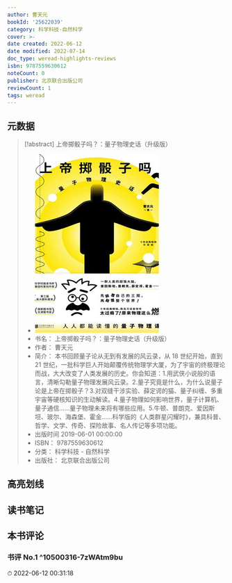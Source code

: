 ```yaml
---
author: 曹天元
bookId: '25622039'
category: 科学科技-自然科学
cover: >-
date created: 2022-06-12
date modified: 2022-07-14
doc_type: weread-highlights-reviews
isbn: 9787559630612
noteCount: 0
publisher: 北京联合出版公司
reviewCount: 1
tags: weread
---
```


## 元数据

> [!abstract] 上帝掷骰子吗？：量子物理史话（升级版）
> - ![ 上帝掷骰子吗？：量子物理史话（升级版）|200](Extras/Media/_上帝掷骰子吗？：量子物理史话（升级版）!200.jpg)
> - 书名： 上帝掷骰子吗？：量子物理史话（升级版）
> - 作者： 曹天元
> - 简介： 本书回顾量子论从无到有发展的风云录，从 18 世纪开始，直到 21 世纪，一批科学巨人开始颠覆传统物理学大厦，为了宇宙的终极理论而战，大大改变了人类发展的历史。你会知道：1.用武侠小说般的语言，清晰勾勒量子物理发展风云录。2.量子究竟是什么，为什么说量子论是上帝在掷骰子？3.对双缝干涉实验、薛定谔的猫、量子纠缠、多重宇宙等硬核知识的生动解读。4.量子物理如何影响世界，量子计算机、量子通信……量子物理未来将有哪些应用。5.牛顿、普朗克、爱因斯坦、玻尔、海森堡、霍金……科学版的《人类群星闪耀时》，兼具科普、哲学、文学、传奇、探险故事、名人传记等多项功能。
> - 出版时间 2019-06-01 00:00:00
> - ISBN： 9787559630612
> - 分类： 科学科技 - 自然科学
> - 出版社： 北京联合出版公司

## 高亮划线

## 读书笔记

## 本书评论

### 书评 No.1 ^10500316-7zWAtm9bu

⏱ 2022-06-12 00:31:18
